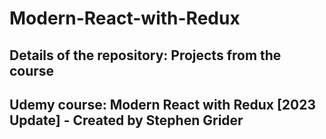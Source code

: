# Modern-React-with-Redux
  ## Details of the repository: Projects from the course
  ## Udemy course: Modern React with Redux [2023 Update] - Created by Stephen Grider
  
  [Course Link]: https://www.udemy.com/course/react-redux
  [link text itself]: http://www.reddit.com
